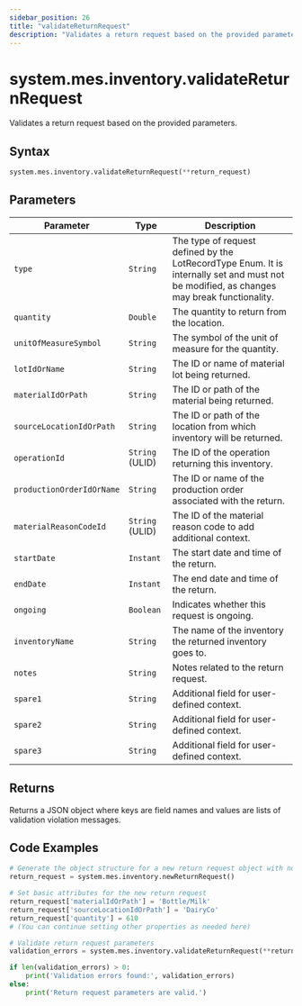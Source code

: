 ```yaml
---
sidebar_position: 26
title: "validateReturnRequest"
description: "Validates a return request based on the provided parameters."
---
```


# system.mes.inventory.validateReturnRequest

Validates a return request based on the provided parameters.

## Syntax
```python
system.mes.inventory.validateReturnRequest(**return_request)
```

## Parameters

| Parameter                       | Type            | Description                                                                                                                               |
|---------------------------------|-----------------|-------------------------------------------------------------------------------------------------------------------------------------------|
| `type`                          | `String`        | The type of request defined by the LotRecordType Enum. It is internally set and must not be modified, as changes may break functionality. |
| `quantity`                      | `Double`        | The quantity to return from the location.                                                                                                 |
| `unitOfMeasureSymbol`           | `String`        | The symbol of the unit of measure for the quantity.                                                                                       |
| `lotIdOrName`                   | `String`        | The ID or name of material lot being returned.                                                                                            |
| `materialIdOrPath`              | `String`        | The ID or path of the material being returned.                                                                                            |
| `sourceLocationIdOrPath`        | `String`        | The ID or path of the location from which inventory will be returned.                                                                     |
| `operationId`                   | `String` (ULID) | The ID of the operation returning this inventory.                                                                                         |
| `productionOrderIdOrName`       | `String`        | The ID or name of the production order associated with the return.                                                                        |
| `materialReasonCodeId`          | `String` (ULID) | The ID of the material reason code to add additional context.                                                                             |
| `startDate`                     | `Instant`       | The start date and time of the return.                                                                                                    |
| `endDate`                       | `Instant`       | The end date and time of the return.                                                                                                      |
| `ongoing`                       | `Boolean`       | Indicates whether this request is ongoing.                                                                                                |
| `inventoryName`                 | `String`        | The name of the inventory the returned inventory goes to.                                                                                 |
| `notes`                         | `String`        | Notes related to the return request.                                                                                                      |
| `spare1`                        | `String`        | Additional field for user-defined context.                                                                                                |
| `spare2`                        | `String`        | Additional field for user-defined context.                                                                                                |
| `spare3`                        | `String`        | Additional field for user-defined context.                                                                                                |

## Returns

Returns a JSON object where keys are field names and values are lists of validation violation messages.

## Code Examples

```python
# Generate the object structure for a new return request object with no initial arguments
return_request = system.mes.inventory.newReturnRequest()

# Set basic attributes for the new return request
return_request['materialIdOrPath'] = 'Bottle/Milk'
return_request['sourceLocationIdOrPath'] = 'DairyCo'
return_request['quantity'] = 610
# (You can continue setting other properties as needed here)

# Validate return request parameters
validation_errors = system.mes.inventory.validateReturnRequest(**return_request)

if len(validation_errors) > 0:
    print('Validation errors found:', validation_errors)
else:
    print('Return request parameters are valid.')
```